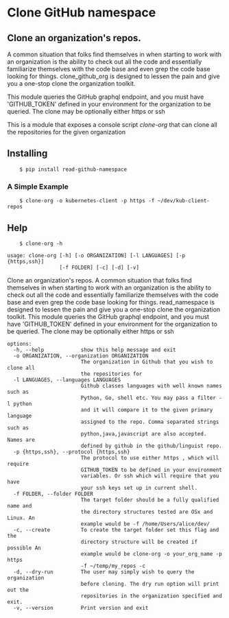 # Clone GitHub namespace

## Clone an organization's repos.
A common situation that folks find themselves in when starting to work with an organization is
the ability to check out all the code and essentially familiarize themselves with the code base
and even grep the code base looking for things.
clone_github_org is designed to lessen the pain and give you a one-stop clone the organization
toolkit.

This module queries the GitHub graphql endpoint, and you must have 'GITHUB_TOKEN' defined in your
environment for the organization to be queried. The clone may be optionally either https or ssh

This is a module that exposes a console script *clone-org* that can clone
all the repositories for the given organization

## Installing
```shell
    $ pip install read-github-namespace
```

### A Simple Example
```shell
    $ clone-org -o kubernetes-client -p https -f ~/dev/kub-client-repos
```

## Help

```shell
    $ clone-org -h
```

```shell
usage: clone-org [-h] [-o ORGANIZATION] [-l LANGUAGES] [-p {https,ssh}]
                 [-f FOLDER] [-c] [-d] [-v]
```

Clone an organization's repos. A common situation that folks find themselves
in when starting to work with an organization is the ability to check out all
the code and essentially familiarize themselves with the code base and even
grep the code base looking for things. read_namespace is designed to lessen
the pain and give you a one-stop clone the organization toolkit. This module
queries the GitHub graphql endpoint, and you must have 'GITHUB_TOKEN' defined
in your environment for the organization to be queried. The clone may be
optionally either https or ssh

```shell
options:
  -h, --help            show this help message and exit
  -o ORGANIZATION, --organization ORGANIZATION
                        The organization in Github that you wish to clone all
                        the repositories for
  -l LANGUAGES, --languages LANGUAGES
                        Github classes languages with well known names such as
                        Python, Go, shell etc. You may pass a filter -l python
                        and it will compare it to the given primary language
                        assigned to the repo. Comma separated strings such as
                        python,java,javascript are also accepted. Names are
                        defined by github in the github/linguist repo.
  -p {https,ssh}, --protocol {https,ssh}
                        The protocol to use either https , which will require
                        GITHUB_TOKEN to be defined in your environment
                        variables. Or ssh which will require that you have
                        your ssh keys set up in current shell.
  -f FOLDER, --folder FOLDER
                        The target folder should be a fully qualified name and
                        the directory structures tested are OSx and Linux. An
                        example would be -f /home/Users/alice/dev/
  -c, --create          To create the target folder set this flag and the
                        directory structure will be created if possible An
                        example would be clone-org -o your_org_name -p https
                        -f ~/temp/my_repos -c
  -d, --dry-run         The user may simply wish to query the organization
                        before cloning. The dry run option will print out the
                        repositories in the organization specified and exit.
  -v, --version         Print version and exit
```
